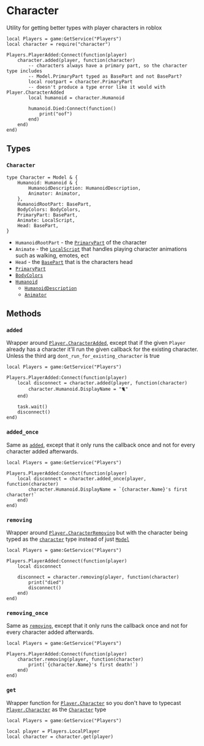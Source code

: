 # Character

Utility for getting better types with player characters in roblox

```luau
local Players = game:GetService("Players")
local character = require("character")

Players.PlayerAdded:Connect(function(player)
	character.added(player, function(character)
		-- characters always have a primary part, so the character type includes 
		-- Model.PrimaryPart typed as BasePart and not BasePart?
		local rootpart = character.PrimaryPart
		-- doesn't produce a type error like it would with Player.CharacterAdded
		local humanoid = character.Humanoid

		humanoid.Died:Connect(function()
			print("oof")
		end)
	end)
end)
```

## Types

### `Character`

```luau
type Character = Model & {
    Humanoid: Humanoid & {
        HumanoidDescription: HumanoidDescription,
        Animator: Animator,
    },
    HumanoidRootPart: BasePart,
    BodyColors: BodyColors,
	PrimaryPart: BasePart,
    Animate: LocalScript,
    Head: BasePart,
}

```

* `HumanoidRootPart` - the [`PrimaryPart`](https://create.roblox.com/docs/reference/engine/classes/Model#PrimaryPart) of the character
* `Animate` - the [`LocalScript`](https://create.roblox.com/docs/reference/engine/classes/LocalScript) that handles playing character animations such as walking, emotes, ect
* `Head` - the [`BasePart`](https://create.roblox.com/docs/reference/engine/classes/BasePart) that is the characters head
* [`PrimaryPart`](https://create.roblox.com/docs/reference/engine/classes/Model#PrimaryPart)
* [`BodyColors`](https://create.roblox.com/docs/reference/engine/classes/BodyColors)
* [`Humanoid`](https://create.roblox.com/docs/reference/engine/classes/Humanoid)
	* [`HumanoidDescription`](https://create.roblox.com/docs/reference/engine/classes/HumanoidDescription)
	* [`Animator`](https://create.roblox.com/docs/reference/engine/classes/Animator)

## Methods

### `added`

Wrapper around [`Player.CharacterAdded`](https://create.roblox.com/docs/reference/engine/classes/Player#CharacterAdded), except that if the given `Player` already has a character it'll run the given callback for the existing character. Unless the third arg `dont_run_for_existing_character` is true

```luau
local Players = game:GetService("Players")

Players.PlayerAdded:Connect(function(player)
	local disconnect = character.added(player, function(character)
		character.Humanoid.DisplayName = "🐈"
	end)

	task.wait()
	disconnect()
end)
```

### `added_once`

Same as [`added`](#added), except that it only runs the callback once and not for every character added
afterwards.

```luau
local Players = game:GetService("Players")

Players.PlayerAdded:Connect(function(player)
	local disconnect = character.added_once(player, function(character)
		character.Humanoid.DisplayName = `{character.Name}'s first character!`
	end)
end)
```

### `removing`

Wrapper around [`Player.CharacterRemoving`](https://create.roblox.com/docs/reference/engine/classes/Player#CharacterRemoving) but with the character being typed as the [`character`](#character-1) type instead of just [`Model`](https://create.roblox.com/docs/reference/engine/classes/Player#Character)

```luau
local Players = game:GetService("Players")

Players.PlayerAdded:Connect(function(player)
	local disconnect

	disconnect = character.removing(player, function(character)
		print("died")
		disconnect()
	end)
end)
```

### `removing_once`

Same as [`removing`](#removing), except that it only runs the callback once and not for every character added
afterwards.


```luau
local Players = game:GetService("Players")

Players.PlayerAdded:Connect(function(player)
	character.removing(player, function(character)
		print(`{character.Name}'s first death!`)
	end)
end)
```

### `get`

Wrapper function for [`Player.Character`](https://create.roblox.com/docs/reference/engine/classes/Player#Character) so you don't have to typecast [`Player.Character`](https://create.roblox.com/docs/reference/engine/classes/Player#Character) as the [`Character`](#character-1) type

```luau
local Players = game:GetService("Players")

local player = Players.LocalPlayer
local character = character.get(player)
```